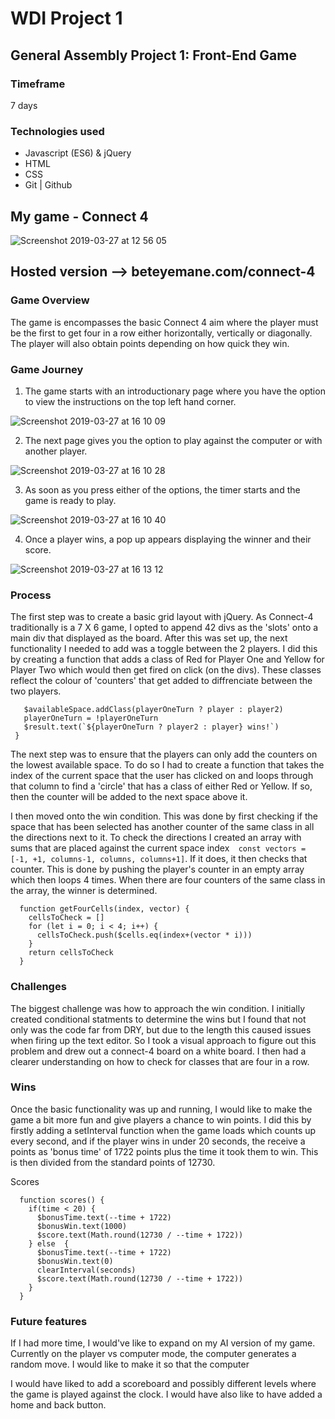 # WDI Project 1

## General Assembly Project 1: Front-End Game

### Timeframe
7 days

### Technologies used
* Javascript (ES6) & jQuery
* HTML
* CSS
* Git | Github

## My game - Connect 4

![Screenshot 2019-03-27 at 12 56 05](https://user-images.githubusercontent.com/44004811/55077560-fefc3e00-508f-11e9-84eb-c16cebfc8e90.png)

## Hosted version --> beteyemane.com/connect-4

### Game Overview
The game is encompasses the basic Connect 4 aim where the player must be the first to get four in a row either horizontally, vertically or diagonally. The player will also obtain points depending on how quick they win.

### Game Journey
1. The game starts with an introductionary page where you have the option to view the instructions on the top left hand corner.

![Screenshot 2019-03-27 at 16 10 09](https://user-images.githubusercontent.com/44004811/55092898-53f97d80-50ab-11e9-9e0d-741feaf2861e.png)

2. The next page gives you the option to play against the computer or with another player.

![Screenshot 2019-03-27 at 16 10 28](https://user-images.githubusercontent.com/44004811/55092903-565bd780-50ab-11e9-988b-a2289d19c8be.png)

3. As soon as you press either of the options, the timer starts and the game is ready to play.

![Screenshot 2019-03-27 at 16 10 40](https://user-images.githubusercontent.com/44004811/55092906-58259b00-50ab-11e9-8d90-146aeb3d80dd.png)

4. Once a player wins, a pop up appears displaying the winner and their score.

![Screenshot 2019-03-27 at 16 13 12](https://user-images.githubusercontent.com/44004811/55092911-59ef5e80-50ab-11e9-921a-ddb84f9b0e4f.png)

### Process
The first step was to create a basic grid layout with jQuery. As Connect-4 traditionally is a 7 X 6 game, I opted to append 42 divs as the 'slots' onto a main div that displayed as the board. After this was set up, the next functionality I needed to add was a toggle between the 2 players. I did this by creating a function that adds a class of Red for Player One and Yellow for Player Two which would then get fired on click (on the divs). These classes reflect the colour of 'counters' that get added to diffrenciate between the two players.
 
 ```  function twoPlayer() {
    $availableSpace.addClass(playerOneTurn ? player : player2)
    playerOneTurn = !playerOneTurn
    $result.text(`${playerOneTurn ? player2 : player} wins!`)
  }
 ```
The next step was to ensure that the players can only add the counters on the lowest available space. To do so I had to create a function that takes the index of the current space that the user has clicked on and loops through that column to find a 'circle' that has a class of either Red or Yellow. If so, then the counter will be added to the next space above it.

I then moved onto the win condition. This was done by first checking if the space that has been selected has another counter of the same class in all the directions next to it. To check the directions I created an array with sums that are placed against the current space index```  const vectors = [-1, +1, columns-1, columns, columns+1]```. If it does, it then checks that counter. This is done by pushing the player's counter in an empty array which then loops 4 times. When there are four counters of the same class in the array, the winner is determined.

```
  function getFourCells(index, vector) {
    cellsToCheck = []
    for (let i = 0; i < 4; i++) {
      cellsToCheck.push($cells.eq(index+(vector * i)))
    }
    return cellsToCheck
  }
 ```

### Challenges 

The biggest challenge was how to approach the win condition. I initially created conditional statments to determine the wins but I found that not only was the code far from DRY, but due to the length this caused issues when firing up the text editor. So I took a visual approach to figure out this problem and drew out a connect-4 board on a white board. I then had a clearer understanding on how to check for classes that are four in a row.

### Wins

Once the basic functionality was up and running, I would like to make the game a bit more fun and give players a chance to win points. I did this by firstly adding a setInterval function when the game loads which counts up every second, and if the player wins in under 20 seconds, the receive a points as 'bonus time' of 1722 points plus the time it took them to win. This is then divided from the standard points of 12730.

Scores
```
  function scores() {
    if(time < 20) {
      $bonusTime.text(--time + 1722)
      $bonusWin.text(1000)
      $score.text(Math.round(12730 / --time + 1722))
    } else  {
      $bonusTime.text(--time + 1722)
      $bonusWin.text(0)
      clearInterval(seconds)
      $score.text(Math.round(12730 / --time + 1722))
    }
  }
 ```

### Future features
If I had more time, I would've like to expand on my AI version of my game. Currently on the player vs computer mode, the computer generates a random move. I would like to make it so that the computer 

I would have liked to add a scoreboard and possibly different levels where the game is played against the clock. I would have also like to have added a home and back button.
